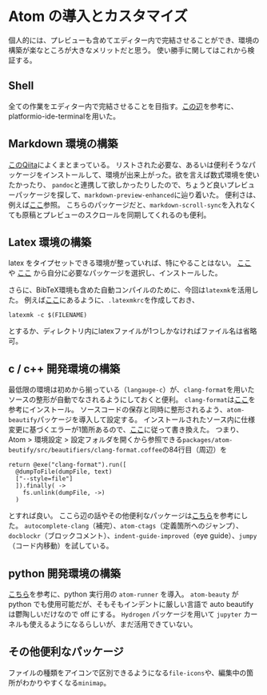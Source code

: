 
# Atom の導入とカスタマイズ

個人的には、プレビューも含めてエディター内で完結させることができ、環境の構築が楽なところが大きなメリットだと思う。
使い勝手に関してはこれから検証する。

## Shell

全ての作業をエディター内で完結させることを目指す。[この辺](https://blanche-toile.com/web/atom-platformio-ide-terminal)を参考に、platformio-ide-terminalを用いた。

## Markdown 環境の構築

[このQiita](https://qiita.com/kouichi-c-nakamura/items/5b04fb1a127aac8ba3b0)によくまとまっている。
リストされた必要な、あるいは便利そうなパッケージをインストールして、環境が出来上がった。欲を言えば数式環境を使いたかったり、
`pandoc`と連携して欲しかったりしたので、ちょうど良いプレビューパッケージを探して、`markdown-preview-enhanced`に辿り着いた。
便利さは、例えば[ここ](https://qiita.com/tomo_makes/items/da4e8fe7d8cf168b545f)参照。
こちらのパッケージだと、`markdown-scroll-sync`を入れなくても原稿とプレビューのスクロールを同期してくれるのも便利。

## Latex 環境の構築

latex をタイプセットできる環境が整っていれば、特にやることはない。
[ここ](https://qiita.com/kurohune538/items/6c1e48f6380b87fd8161) や
[ここ](https://qiita.com/ken0nek/items/f98f88c9c45d8499786e)
から自分に必要なパッケージを選択し、インストールした。

さらに、BibTeX環境も含めた自動コンパイルのために、今回は`latexmk`を活用した。
例えば[ここ](http://joban.wp.xdomain.jp/archives/151)にあるように、`.latexmkrc`を作成しておき、

``` shell
latexmk -c $(FILENAME)
```

とするか、ディレクトリ内にlatexファイルが1つしかなければファイル名は省略可。

## c / c++ 開発環境の構築

最低限の環境は初めから揃っている（`langauge-c`）が、`clang-format`を用いたソースの整形が自動でなされるようにしておくと便利。
`clang-format`は[ここ](http://yasuharu519.hatenablog.com/entry/2015/12/13/210825)を参考にインストール。
ソースコードの保存と同時に整形されるよう、`atom-beautify`パッケージを導入して設定する。
インストールされたソース内に仕様変更に基づくエラーが1箇所あるので、[ここ](https://github.com/Glavin001/atom-beautify/issues/2290)に従って書き換えた。
つまり、Atom > 環境設定 > 設定フォルダを開くから参照できる`packages/atom-beutify/src/beautifiers/clang-format.coffee`の84行目（周辺）を

``` shell
return @exe("clang-format").run([
  @dumpToFile(dumpFile, text)
  ["--style=file"]
  ]).finally( ->
    fs.unlink(dumpFile, ->)
  )
```

とすれば良い。
ここら辺の話やその他便利なパッケージは[こちら](https://qiita.com/prickle/items/2a8f87fba7f6e1d8f051)を参考にした。
`autocomplete-clang`（補完）、`atom-ctags`（定義箇所へのジャンプ）、`docblockr`（ブロックコメント）、`indent-guide-improved`（eye guide）、`jumpy`（コード内移動）を試している。

## python 開発環境の構築

[こちら](https://www.sejuku.net/blog/76158)を参考に、python 実行用の `atom-runner` を導入。
`atom-beauty` が python でも使用可能だが、そもそもインデントに厳しい言語で auto beautify は鬱陶しいだけなので off にする。
`Hydrogen` パッケージを用いて `jupyter` カーネルも使えるようになるらしいが、まだ活用できていない。

## その他便利なパッケージ

ファイルの種類をアイコンで区別できるようになる`file-icons`や、編集中の箇所がわかりやすくなる`minimap`。
